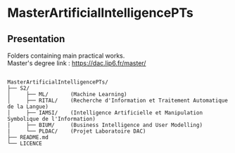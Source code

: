 # MasterArtificialIntelligencePTs

## Presentation

Folders containing main practical works.<br>
Master's degree link : https://dac.lip6.fr/master/

<pre><code>
MasterArtificialIntelligencePTs/
├── S2/
│     ├── ML/       (Machine Learning)
│     ├── RITAL/    (Recherche d'Information et Traitement Automatique de la Langue) 
│     ├── IAMSI/    (Intelligence Artificielle et Manipulation Symbolique de l'Information)  
│     ├── BIUM/     (Business Intelligence and User Modelling)
|     └── PLDAC/    (Projet Laboratoire DAC)
├── README.md		          
└── LICENCE  
</pre></code>
